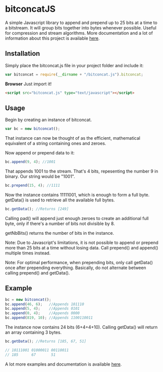 # bitconcatJS

A simple Javascript library to append and prepend up to 25 bits at a time to a bitstream. It will group bits together into bytes whenever possible. Useful for compression and stream algorithms. More documentation and a lot of information about this project is available [here](http://simongrondin.name/?p=91).

## Installation

Simply place the bitconcat.js file in your project folder and include it:
```javascript
var bitconcat = require(__dirname + "/bitconcat.js").bitconcat;
```
__Browser__
Just import it!
```html
<script src="bitconcat.js" type="text/javascript"></script>
```

## Usage

Begin by creating an instance of bitconcat.
```javascript
var bc = new bitconcat();
```
That instance can now be thought of as the efficient, mathematical equivalent of a string containing ones and zeroes.

Now append or prepend data to it:
```javascript
bc.append(9, 4); //1001
```
That appends 1001 to the stream. That's 4 bits, repesenting the number 9 in binary.
Our string would be "1001".

```javascript
bc.prepend(15, 4); //1111
```
Now the instance contains 11111001, which is enough to form a full byte. getData() is used to retrieve all the available full bytes.
```javascript
bc.getData(); //Returns [249]
```

Calling pad() will append just enough zeroes to create an additional full byte, only if there's a number of bits not divisible by 8.

getNbBits() returns the number of bits in the instance.

Note: Due to Javascript's limitations, it is not possible to append or prepend more than 25 bits at a time without losing data. Call prepend() and append() multiple times instead.

Note: For optimal performance, when prepending bits, only call getData() once after prepending everything. Basically, do not alternate between calling prepend() and getData().

## Example

```javascript
bc = new bitconcat();
bc.append(46, 6);   //Appends 101110
bc.append(5, 4);    //Appends 0101
bc.append(0, 4);    //Appends 0000
bc.append(819, 10); //Appends 1100110011
```
The instance now contains 24 bits (6+4+4+10). Calling getData() will return an array containing 3 bytes.
```javascript
bc.getData(); //Returns [185, 67, 51]

// 10111001 01000011 00110011
// 185      67       51
```

A lot more examples and documentation is available [here](http://simongrondin.name/?p=91).

